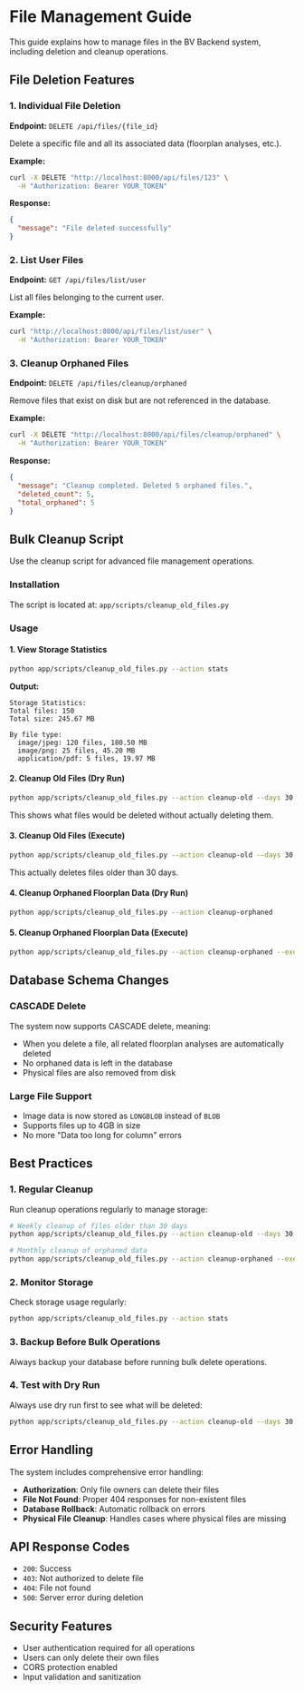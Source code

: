 # File Management Guide

This guide explains how to manage files in the BV Backend system, including deletion and cleanup operations.

## File Deletion Features

### 1. Individual File Deletion

**Endpoint:** `DELETE /api/files/{file_id}`

Delete a specific file and all its associated data (floorplan analyses, etc.).

**Example:**
```bash
curl -X DELETE "http://localhost:8000/api/files/123" \
  -H "Authorization: Bearer YOUR_TOKEN"
```

**Response:**
```json
{
  "message": "File deleted successfully"
}
```

### 2. List User Files

**Endpoint:** `GET /api/files/list/user`

List all files belonging to the current user.

**Example:**
```bash
curl "http://localhost:8000/api/files/list/user" \
  -H "Authorization: Bearer YOUR_TOKEN"
```

### 3. Cleanup Orphaned Files

**Endpoint:** `DELETE /api/files/cleanup/orphaned`

Remove files that exist on disk but are not referenced in the database.

**Example:**
```bash
curl -X DELETE "http://localhost:8000/api/files/cleanup/orphaned" \
  -H "Authorization: Bearer YOUR_TOKEN"
```

**Response:**
```json
{
  "message": "Cleanup completed. Deleted 5 orphaned files.",
  "deleted_count": 5,
  "total_orphaned": 5
}
```

## Bulk Cleanup Script

Use the cleanup script for advanced file management operations.

### Installation

The script is located at: `app/scripts/cleanup_old_files.py`

### Usage

#### 1. View Storage Statistics

```bash
python app/scripts/cleanup_old_files.py --action stats
```

**Output:**
```
Storage Statistics:
Total files: 150
Total size: 245.67 MB

By file type:
  image/jpeg: 120 files, 180.50 MB
  image/png: 25 files, 45.20 MB
  application/pdf: 5 files, 19.97 MB
```

#### 2. Cleanup Old Files (Dry Run)

```bash
python app/scripts/cleanup_old_files.py --action cleanup-old --days 30
```

This shows what files would be deleted without actually deleting them.

#### 3. Cleanup Old Files (Execute)

```bash
python app/scripts/cleanup_old_files.py --action cleanup-old --days 30 --execute
```

This actually deletes files older than 30 days.

#### 4. Cleanup Orphaned Floorplan Data (Dry Run)

```bash
python app/scripts/cleanup_old_files.py --action cleanup-orphaned
```

#### 5. Cleanup Orphaned Floorplan Data (Execute)

```bash
python app/scripts/cleanup_old_files.py --action cleanup-orphaned --execute
```

## Database Schema Changes

### CASCADE Delete

The system now supports CASCADE delete, meaning:
- When you delete a file, all related floorplan analyses are automatically deleted
- No orphaned data is left in the database
- Physical files are also removed from disk

### Large File Support

- Image data is now stored as `LONGBLOB` instead of `BLOB`
- Supports files up to 4GB in size
- No more "Data too long for column" errors

## Best Practices

### 1. Regular Cleanup

Run cleanup operations regularly to manage storage:

```bash
# Weekly cleanup of files older than 30 days
python app/scripts/cleanup_old_files.py --action cleanup-old --days 30 --execute

# Monthly cleanup of orphaned data
python app/scripts/cleanup_old_files.py --action cleanup-orphaned --execute
```

### 2. Monitor Storage

Check storage usage regularly:

```bash
python app/scripts/cleanup_old_files.py --action stats
```

### 3. Backup Before Bulk Operations

Always backup your database before running bulk delete operations.

### 4. Test with Dry Run

Always use dry run first to see what will be deleted:

```bash
python app/scripts/cleanup_old_files.py --action cleanup-old --days 30
```

## Error Handling

The system includes comprehensive error handling:

- **Authorization**: Only file owners can delete their files
- **File Not Found**: Proper 404 responses for non-existent files
- **Database Rollback**: Automatic rollback on errors
- **Physical File Cleanup**: Handles cases where physical files are missing

## API Response Codes

- `200`: Success
- `403`: Not authorized to delete file
- `404`: File not found
- `500`: Server error during deletion

## Security Features

- User authentication required for all operations
- Users can only delete their own files
- CORS protection enabled
- Input validation and sanitization
